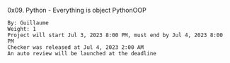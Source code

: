 0x09. Python - Everything is object
PythonOOP

    By: Guillaume
    Weight: 1
    Project will start Jul 3, 2023 8:00 PM, must end by Jul 4, 2023 8:00 PM
    Checker was released at Jul 4, 2023 2:00 AM
    An auto review will be launched at the deadline
